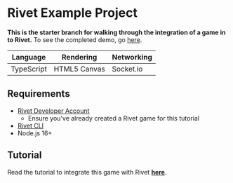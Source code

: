 # Rivet Example Project

**This is the starter branch for walking through the integration of a game in to Rivet.** To see the completed demo, go [here](https://github.com/rivet-gg/example-tanks-typescript-canvas-socketio/tree/checkpoint/03-integrate-server).

| Language   | Rendering    | Networking |
| ---------- | ------------ | ---------- |
| TypeScript | HTML5 Canvas | Socket.io  |

## Requirements

-   [Rivet Developer Account](https://hub.rivet.gg/developer)
    -   Ensure you've already created a Rivet game for this tutorial
-   [Rivet CLI](https://github.com/rivet-gg/cli)
-   Node.js 16+

## Tutorial

Read the tutorial to integrate this game with Rivet [**here**](https://docs.rivet.gg/general/examples/tanks-typescript-canvas-socketio).
